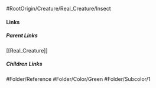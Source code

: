 #RootOrigin/Creature/Real_Creature/Insect
#### Links
##### Parent Links
[[Real_Creature]]
##### Children Links
#Folder/Reference
#Folder/Color/Green
#Folder/Subcolor/1
